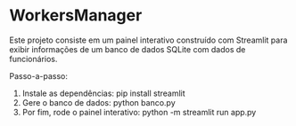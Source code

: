 # WorkersManager

Este projeto consiste em um painel interativo construído com Streamlit para exibir informações de um banco de dados SQLite com dados de funcionários.

Passo-a-passo:
1. Instale as dependências: 
pip install streamlit
2. Gere o banco de dados: 
python banco.py
3. Por fim, rode o painel interativo: 
python -m streamlit run app.py
